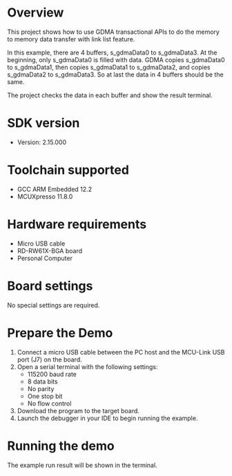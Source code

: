 Overview
========
This project shows how to use GDMA transactional APIs to do the memory to memory
data transfer with link list feature.

In this example, there are 4 buffers, s_gdmaData0 to s_gdmaData3. At the beginning,
only s_gdmaData0 is filled with data. GDMA copies s_gdmaData0 to s_gdmaData1,
then copies s_gdmaData1 to s_gdmaData2, and copies s_gdmaData2 to s_gdmaData3.
So at last the data in 4 buffers should be the same.

The project checks the data in each buffer and show the result terminal.

SDK version
===========
- Version: 2.15.000

Toolchain supported
===================
- GCC ARM Embedded  12.2
- MCUXpresso  11.8.0

Hardware requirements
=====================
- Micro USB cable
- RD-RW61X-BGA board
- Personal Computer

Board settings
==============
No special settings are required.

Prepare the Demo
================
1.  Connect a micro USB cable between the PC host and the MCU-Link USB port (J7) on the board.
2.  Open a serial terminal with the following settings:
    - 115200 baud rate
    - 8 data bits
    - No parity
    - One stop bit
    - No flow control
3.  Download the program to the target board.
4.  Launch the debugger in your IDE to begin running the example.

Running the demo
================
The example run result will be shown in the terminal.
